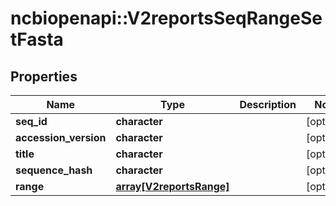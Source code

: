 # ncbiopenapi::V2reportsSeqRangeSetFasta


## Properties
Name | Type | Description | Notes
------------ | ------------- | ------------- | -------------
**seq_id** | **character** |  | [optional] 
**accession_version** | **character** |  | [optional] 
**title** | **character** |  | [optional] 
**sequence_hash** | **character** |  | [optional] 
**range** | [**array[V2reportsRange]**](v2reportsRange.md) |  | [optional] 


